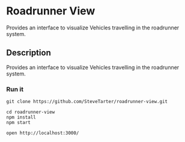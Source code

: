 # Roadrunner View

Provides an interface to visualize Vehicles travelling in the roadrunner system.

## Description

Provides an interface to visualize Vehicles travelling in the roadrunner system.

### Run it

    git clone https://github.com/SteveTarter/roadrunner-view.git

    cd roadrunner-view
    npm install
    npm start

    open http://localhost:3000/

